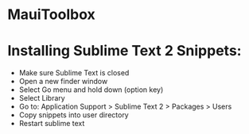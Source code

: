 MauiToolbox
===========
Installing Sublime Text 2 Snippets:
========================
- Make sure Sublime Text is closed
- Open a new finder window
- Select Go menu and hold down (option key)
- Select Library
- Go to: Application Support > Sublime Text 2 > Packages > Users
- Copy snippets into user directory
- Restart sublime text
